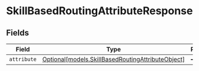 # SkillBasedRoutingAttributeResponse


## Fields

| Field                                                                                              | Type                                                                                               | Required                                                                                           | Description                                                                                        |
| -------------------------------------------------------------------------------------------------- | -------------------------------------------------------------------------------------------------- | -------------------------------------------------------------------------------------------------- | -------------------------------------------------------------------------------------------------- |
| `attribute`                                                                                        | [Optional[models.SkillBasedRoutingAttributeObject]](../models/skillbasedroutingattributeobject.md) | :heavy_minus_sign:                                                                                 | N/A                                                                                                |